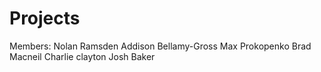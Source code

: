 Projects
========
Members:
Nolan Ramsden 
Addison Bellamy-Gross
Max Prokopenko
Brad Macneil
Charlie clayton
Josh Baker
